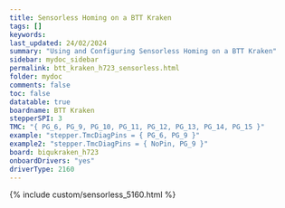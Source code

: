 ```yaml
---
title: Sensorless Homing on a BTT Kraken
tags: []
keywords: 
last_updated: 24/02/2024
summary: "Using and Configuring Sensorless Homing on a BTT Kraken"
sidebar: mydoc_sidebar
permalink: btt_kraken_h723_sensorless.html
folder: mydoc
comments: false
toc: false
datatable: true
boardname: BTT Kraken
stepperSPI: 3
TMC: "{ PG_6, PG_9, PG_10, PG_11, PG_12, PG_13, PG_14, PG_15 }"
example: "stepper.TmcDiagPins = { PG_6, PG_9 }"
example2: "stepper.TmcDiagPins = { NoPin, PG_9 }"
board: biqukraken_h723
onboardDrivers: "yes"
driverType: 2160
---
```


{% include custom/sensorless_5160.html %}
